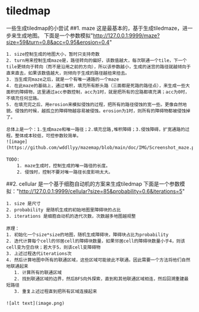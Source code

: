 # tiledmap
一些生成tiledmap的小尝试
##1. maze
   这是最基本的，基于生成tiledmaze，进一步来生成地图。
   下面是一个参数模拟"http://127.0.0.1:9999/maze?size=59&turn=0.8&acc=0.95&erosion=0.4"
   
   
    1. size控制生成的地图大小，暂时只支持奇数
    2. turn用来控制生成maze是，路径转向的偏好，该数值越大，每次联通一个tile，下一个tile更倾向于转向（而不是沿用之前的方向），所以该参数越小，生成的迷宫的路径就越倾向于直来直去，如果该数值越大，则倾向于生成的路径越扭来扭去。
    3. 当生成完maze之后，就是一个有唯一通路的一个maze
    4. 在此maze的基础上，通过堆积，填充所有断头路（三面都是死路的路径点），来生成一些大面积的障碍物，这里通过acc参数控制，acc为1时，就是把所有的岔路都填充满；acc为0时，不填充任何岔路。
    5. 在填充完之后，用erosion来模拟侵蚀的过程，把所有的路径侵蚀的宽一些。更像自然地貌。侵蚀的时候，越孤立的障碍物越容易被侵蚀。erosion为1时，则所有的障碍物都被侵蚀掉了。

    总体上是一个：1.生成maze和唯一路径；2.填充岔路,堆积障碍；3.侵蚀障碍，扩宽通路的过程。整体成本较低，可控参数较简单。
    ![image](https://github.com/wddllyy/mazemap/blob/main/doc/IMG/Screenshot_maze.png)

    TODO: 
        1. maze生成时，控制生成的唯一路径的长度。
        2. 侵蚀时，控制不要对唯一路径长度影响太大。
   
   
    
##2. cellular
    是一个基于细胞自动机的方案来生成tiledmap
    下面是一个参数模拟："http://127.0.0.1:9999/cellular?size=85&probability=0.6&iterations=5"

    1. size 是尺寸
    2. probability 是随机生成的初始地图里障碍块的占比
    3. iterations 是细胞自动机的迭代次数，次数越多地图越规整

    原理：
    1. 初始化一个size*size的地图，随机生成障碍块，障碍块占比为probability
    2. 迭代计算每个cell的邻居cell的障碍块数量，如果邻居cell的障碍块数量小于4，则该cell变为空白块；若大于5，则该cell变障碍物
    3. 上述过程迭代iterations次
    4. 然后计算地图中所有的联通区域，这些区域可能彼此不联通。因此需要一个方法将他们自然地联通起来
       1. 计算所有的联通区域
       2. 找到联通区域的边界，然后BFS向外探索，直到和其他联通区域相连，然后回溯重建最短路径
       3. 重复上述过程直到把所有区域连接起来
    
    ![alt text](image.png)

